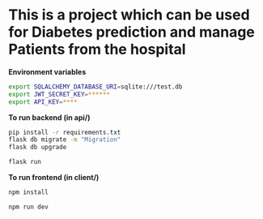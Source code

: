 # This is a project which can be used for Diabetes prediction and manage Patients from the hospital

**Environment variables**

```bash
export SQLALCHEMY_DATABASE_URI=sqlite:///test.db
export JWT_SECRET_KEY=******
export API_KEY=****
```

**To run backend (in api/)**

```bash
pip install -r requirements.txt
flask db migrate -m "Migration"
flask db upgrade

flask run
```

**To run frontend (in client/)**

```bash
npm install

npm run dev
```
